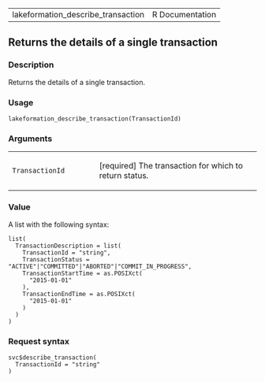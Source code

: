 <table style="width: 100%;">
<tbody>
<tr class="odd">
<td>lakeformation_describe_transaction</td>
<td style="text-align: right;">R Documentation</td>
</tr>
</tbody>
</table>

## Returns the details of a single transaction

### Description

Returns the details of a single transaction.

### Usage

    lakeformation_describe_transaction(TransactionId)

### Arguments

<table>
<colgroup>
<col style="width: 35%" />
<col style="width: 65%" />
</colgroup>
<tbody>
<tr class="odd">
<td><code
id="lakeformation_describe_transaction_:_TransactionId">TransactionId</code></td>
<td><p>[required] The transaction for which to return status.</p></td>
</tr>
</tbody>
</table>

### Value

A list with the following syntax:

    list(
      TransactionDescription = list(
        TransactionId = "string",
        TransactionStatus = "ACTIVE"|"COMMITTED"|"ABORTED"|"COMMIT_IN_PROGRESS",
        TransactionStartTime = as.POSIXct(
          "2015-01-01"
        ),
        TransactionEndTime = as.POSIXct(
          "2015-01-01"
        )
      )
    )

### Request syntax

    svc$describe_transaction(
      TransactionId = "string"
    )
